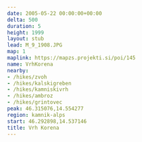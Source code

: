 ```yaml
---
date: 2005-05-22 00:00:00+00:00
delta: 500
duration: 5
height: 1999
layout: stub
lead: M_9_1908.JPG
map: 1
maplink: https://mapzs.projekti.si/poi/145
name: VrhKorena
nearby:
- /hikes/zvoh
- /hikes/kalskigreben
- /hikes/kamniskivrh
- /hikes/ambroz
- /hikes/grintovec
peak: 46.315076,14.554277
region: kamnik-alps
start: 46.292898,14.537146
title: Vrh Korena
---
```

